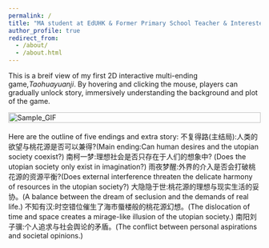 ```yaml
---
permalink: /
title: "MA student at EdUHK & Former Primary School Teacher & Interested in Educational Technology"
author_profile: true
redirect_from: 
  - /about/
  - /about.html
---
```




This is a breif view of my first 2D interactive multi-ending game,*Taohuayuanji*. By hovering and clicking the mouse, players can gradually unlock story, immersively understanding the background and plot of the game.
<div style="display: flex; justify-content: center; align-items: center;">
    <img src="../files/TaoHuaYuanJi.gif" alt="Sample_GIF" style="width: 100%; height: auto;">
</div>
<br>
Here are the outline of five endings and extra story:  
不复得路(主结局):人类的欲望与桃花源是否可以兼得?(Main ending:Can human desires and the utopian society coexist?)  
南柯一梦:理想社会是否只存在于人们的想象中? (Does the utopian society only exist in imagination?)  
雨夜梦醒:外界的介入是否会打破桃花源的资源平衡?(Does external interference threaten the delicate harmony of resources in the utopian society?)  
大隐隐于世:桃花源的理想与现实生活的妥协。(A balance between the dream of seclusion and the demands of real life.)  
不知有汉:时空错位催生了海市蜃楼般的桃花源幻想。(The dislocation of time and space creates a mirage-like illusion of the utopian society.)  
南阳刘子骥:个人追求与社会舆论的矛盾。(The conflict between personal aspirations and societal opinions.)

<br><br><br>